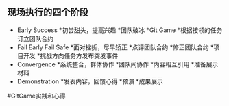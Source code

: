 ## 现场执行的四个阶段

* Early Success
	*初尝甜头，提高兴趣
	*团队破冰
	*Git Game
	*根据接领的任务订立团队合约
* Fail Early Fail Safe
	*面对挫折，尽早矫正
	*点评团队合约
	*修正团队合约
	*项目开发
	*挑战方向任务方发布突发事件
* Convergence
	*系统整合，群体协作
	*团队间协作
	*内容相互引用
	*准备展示材料
* Demonstration
	*发表内容，回馈心得
	*预演
	*成果展示

#GitGame实践和心得




